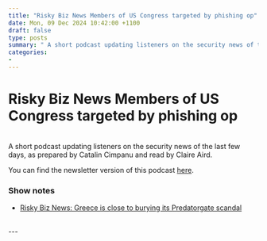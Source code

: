 ```yaml
---
title: "Risky Biz News Members of US Congress targeted by phishing op"
date: Mon, 09 Dec 2024 10:42:00 +1100
draft: false
type: posts
summary: " A short podcast updating listeners on the security news of the last few days, as prepared by Catalin Cimpanu and read by"
categories: 
- 
---
```

# Risky Biz News Members of US Congress targeted by phishing op


<br/>
A short podcast updating listeners on the security news of the last few days, as prepared by Catalin Cimpanu and read by Claire Aird.

You can find the newsletter version of this podcast [here](https://news.risky.biz).

### Show notes

-   [Risky Biz News: Greece is close to burying its Predatorgate scandal](https://news.risky.biz/risky-biz-news-greece-is-close-to-burying-its-predatorgate-scandal/)

<br/>
---
